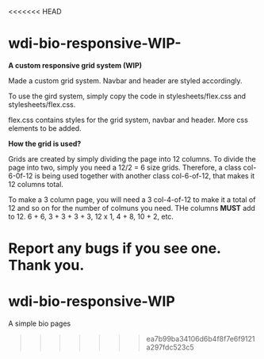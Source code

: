 <<<<<<< HEAD
# wdi-bio-responsive-WIP-
**A custom responsive grid system (WIP)**

Made a custom grid system. Navbar and header are styled accordingly. 

To use the gird system, simply copy the code in stylesheets/flex.css and stylesheets/flex.css.

flex.css contains styles for the grid system, navbar and header. More css elements to be added.

**How the grid is used?**

Grids are created by simply dividing the page into 12 columns. To divide the page into two, simply you need a 12/2 = 6 size grids. Therefore, a class col-6-0f-12 is being used together with another class col-6-of-12, that makes it 12 columns total. 

To make a 3 column page, you will need a 3 col-4-of-12 to make it a total of 12 and so on for the number of colmuns you need. THe columns **MUST** add to 12. 6 + 6, 3 + 3 + 3 + 3, 12 x 1, 4 + 8, 10 + 2, etc. 

Report any bugs if you see one. Thank you. 
=======
# wdi-bio-responsive-WIP
A simple bio pages
>>>>>>> ea7b99ba34106d6b4f8f7e6f9121a297fdc523c5
